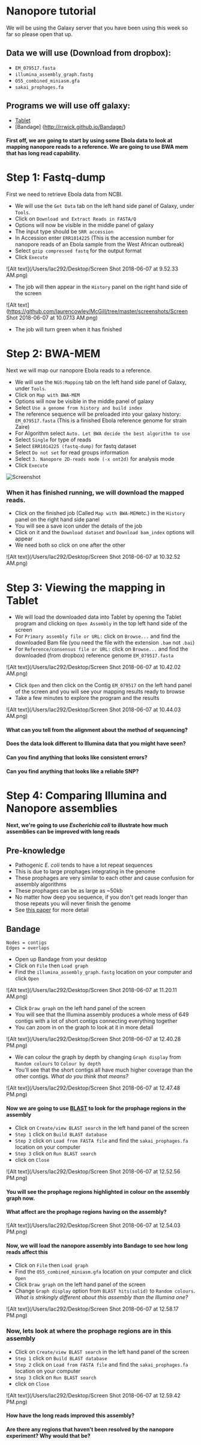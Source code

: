 # Nanopore tutorial

We will be using the Galaxy server that you have been using this week so far so please open that up.

## Data we will use (Download from dropbox):

* ```EM_079517.fasta```
* ```illumina_assembly_graph.fastg```
* ```O55_combined_miniasm.gfa```
* ```sakai_prophages.fa```

## Programs we will use off galaxy:

* [Tablet](https://ics.hutton.ac.uk/tablet/) 
* [Bandage] (http://rrwick.github.io/Bandage/)

#### First off, we are going to start by using some Ebola data to look at mapping nanopore reads to a reference. We are going to use BWA mem that has long read capability.

# Step 1: Fastq-dump
First we need to retrieve Ebola data from NCBI. 

* We will use the ```Get Data``` tab on the left hand side panel of Galaxy, under ```Tools```. 
* Click on ```Download and Extract Reads in FASTA/Q```
* Options will now be visible in the middle panel of galaxy
* The input type should be ```SRR accession```
* In Accession enter ```ERR1014225``` (This is the accession number for nanopore reads of an Ebola sample from the West African outbreak)
* Select ```gzip compressed fastq``` for the output format
* Click ```Execute```

![Alt text](/Users/lac292/Desktop/Screen Shot 2018-06-07 at 9.52.33 AM.png)

* The job will then appear in the ```History``` panel on the right hand side of the screen

![Alt text](https://github.com/laurencowley/McGill/tree/master/screenshots/Screen Shot 2018-06-07 at 10.07.13 AM.png)

* The job will turn green when it has finished

# Step 2: BWA-MEM
Next we will map our nanopore Ebola reads to a reference.

* We will use the ```NGS:Mapping``` tab on the left hand side panel of Galaxy, under ```Tools```. 
* Click on ```Map with BWA-MEM```
* Options will now be visible in the middle panel of galaxy
* Select ```Use a genome from history and build index```
* The reference sequence will be preloaded into your galaxy history: ```EM_079517.fasta``` (This is a finished Ebola reference genome for strain Zaire)
* For Algorithm select ```Auto. Let BWA decide the best algorithm to use```
* Select ```Single``` for type of reads
* Select ```ERR1014225 (fastq-dump)``` for fastq dataset
* Select ```Do not set``` for read groups information
* Select ```3. Nanopore 2D-reads mode (-x ont2d)``` for analysis mode  
* Click ```Execute```

![Screenshot](screenshots/Screen%20Shot%202018-06-07%20at%2010.07.13%20AM.png)

### When it has finished running, we will download the mapped reads.

* Click on the finished job (Called ```Map with BWA-MEM```etc.) in the ```History``` panel on the right hand side panel 
* You will see a save icon under the details of the job
* Click on it and the ```Download dataset``` and ```Download bam_index``` options will appear
* We need both so click on one after the other 

![Alt text](/Users/lac292/Desktop/Screen Shot 2018-06-07 at 10.32.52 AM.png)

# Step 3: Viewing the mapping in Tablet

* We will load the downloaded data into Tablet by opening the Tablet program and clicking on ```Open Assembly``` in the top left hand side of the screen
* For ```Primary assembly file or URL:``` click on ```Browse...``` and find the downloaded Bam file (you need the file with the extension ```.bam``` not ```.bai```)
* For ```Reference/consensus file or URL:``` click on ```Browse...``` and find the downloaded (from dropbox) reference genome ```EM_079517.fasta```

![Alt text](/Users/lac292/Desktop/Screen Shot 2018-06-07 at 10.42.02 AM.png)

* Click ```Open``` and then click on the Contig ```EM_079517``` on the left hand panel of the screen and you will see your mapping results ready to browse
* Take a few minutes to explore the program and the results

![Alt text](/Users/lac292/Desktop/Screen Shot 2018-06-07 at 10.44.03 AM.png)

#### What can you tell from the alignment about the method of sequencing?

#### Does the data look different to Illumina data that you might have seen?

#### Can you find anything that looks like consistent errors?

#### Can you find anything that looks like a reliable SNP? 

# Step 4: Comparing Illumina and Nanopore assemblies

#### Next, we're going to use *Escherichia coli* to illustrate how much assemblies can be improved with long reads

## Pre-knowledge
 * Pathogenic *E. coli* tends to have a lot repeat sequences
 * This is due to large prophages integrating in the genome
 * These prophages are very similar to each other and cause confusion for assembly algorithms 
 * These prophages can be as large as ~50kb
 * No matter how deep you sequence, if you don't get reads longer than those repeats you will never finish the genome
 * See [this paper](https://genomebiology.biomedcentral.com/articles/10.1186/gb-2013-14-9-r101) for more detail

## Bandage

	
	Nodes = contigs
	Edges = overlaps

* Open up Bandage from your desktop
* Click on ```File``` then ```Load graph```
* Find the ```illumina_assembly_graph.fastg``` location on your computer and click ```Open```

![Alt text](/Users/lac292/Desktop/Screen Shot 2018-06-07 at 11.20.11 AM.png)
 
 * Click ```Draw graph``` on the left hand panel of the screen
 * You will see that the Illumina assembly produces a whole mess of 649 contigs with a lot of short contigs connecting everything together
 * You can zoom in on the graph to look at it in more detail
 
![Alt text](/Users/lac292/Desktop/Screen Shot 2018-06-07 at 12.40.28 PM.png)

 * We can colour the graph by depth by changing ```Graph display``` from ```Random colours``` to ```Colour by depth```
 * You'll see that the short contigs all have much higher coverage than the other contigs. *What do you think that means?*

![Alt text](/Users/lac292/Desktop/Screen Shot 2018-06-07 at 12.47.48 PM.png)

#### Now we are going to use [BLAST](https://blast.ncbi.nlm.nih.gov/Blast.cgi) to look for the prophage regions in the assembly

* Click on ```Create/view BLAST search``` in the left hand panel of the screen
* ```Step 1``` click on ```Build BLAST database```
* ```Step 2``` click on ```Load from FASTA file``` and find the ```sakai_prophages.fa``` location on your computer
* ```Step 3``` click on ```Run BLAST search```
* click on ```Close```

![Alt text](/Users/lac292/Desktop/Screen Shot 2018-06-07 at 12.52.56 PM.png)

#### You will see the prophage regions highlighted in colour on the assembly graph now.

#### What affect are the prophage regions having on the assembly?

![Alt text](/Users/lac292/Desktop/Screen Shot 2018-06-07 at 12.54.03 PM.png)

#### Now, we will load the nanopore assembly into Bandage to see how long reads affect this

* Click on ```File``` then ```Load graph```
* Find the ```O55_combined_miniasm.gfa``` location on your computer and click ```Open```
* Click ```Draw graph``` on the left hand panel of the screen
* Change ```Graph display``` option from ```BLAST hits(solid)``` to ```Random colours```. *What is strikingly different about this assembly than the Illumina one?*

![Alt text](/Users/lac292/Desktop/Screen Shot 2018-06-07 at 12.58.17 PM.png)

### Now, lets look at where the prophage regions are in this assembly

* Click on ```Create/view BLAST search``` in the left hand panel of the screen
* ```Step 1``` click on ```Build BLAST database```
* ```Step 2``` click on ```Load from FASTA file``` and find the ```sakai_prophages.fa``` location on your computer
* ```Step 3``` click on ```Run BLAST search```
* click on ```Close```

![Alt text](/Users/lac292/Desktop/Screen Shot 2018-06-07 at 12.59.42 PM.png)

#### How have the long reads improved this assembly?

#### Are there any regions that haven't been resolved by the nanopore experiment? Why would that be?